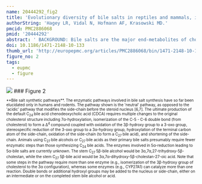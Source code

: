 ```yaml
---
name: 20444292_fig2
title: 'Evolutionary diversity of bile salts in reptiles and mammals, including analysis of ancient human and extinct giant ground sloth coprolites.'
authorString: 'Hagey LR, Vidal N, Hofmann AF, Krasowski MD.'
pmcid: PMC2886068
pmid: '20444292'
abstract: ' BACKGROUND: Bile salts are the major end-metabolites of cholesterol and are also important in lipid and protein digestion and in influencing the intestinal microflora. We greatly extend prior surveys of bile salt diversity in both reptiles and mammals, including analysis of 8,000 year old human coprolites and coprolites from the extinct Shasta ground sloth (Nothrotherium shastense). RESULTS: While there is significant variation of bile salts across species, bile salt profiles are generally stable within families and often within orders of reptiles and mammals, and do not directly correlate with differences in diet. The variation of bile salts generally accords with current molecular phylogenies of reptiles and mammals, including more recent groupings of squamate reptiles. For mammals, the most unusual finding was that the Paenungulates (elephants, manatees, and the rock hyrax) have a very different bile salt profile from the Rufous sengi and South American aardvark, two other mammals classified with Paenungulates in the cohort Afrotheria in molecular phylogenies. Analyses of the approximately 8,000 year old human coprolites yielded a bile salt profile very similar to that found in modern human feces. Analysis of the Shasta ground sloth coprolites (approximately 12,000 years old) showed the predominant presence of glycine-conjugated bile acids, similar to analyses of bile and feces of living sloths, in addition to a complex mixture of plant sterols and stanols expected from an herbivorous diet. CONCLUSIONS: The bile salt synthetic pathway has become longer and more complex throughout vertebrate evolution, with some bile salt modifications only found within single groups such as marsupials. Analysis of the evolution of bile salt structures in different species provides a potentially rich model system for the evolution of a complex biochemical pathway in vertebrates. Our results also demonstrate the stability of bile salts in coprolites preserved in arid climates, suggesting that bile salt analysis may have utility in selected paleontological research.'
doi: 10.1186/1471-2148-10-133
thumb_url: 'http://europepmc.org/articles/PMC2886068/bin/1471-2148-10-133-2.gif'
figure_no: 2
tags:
  - eupmc
  - figure
---
```

<img src='http://europepmc.org/articles/PMC2886068/bin/1471-2148-10-133-2.jpg' style='max-height: 300px'>
### Figure 2
<p style='font-size: 10px;'>**Bile salt synthetic pathways**. The enzymatic pathways involved in bile salt synthesis have so far been elucidated only in humans and rodents. The pathway shown is the 'neutral' pathway, as opposed to the 'acidic' pathway that modifies the side-chain before the steroid nucleus [<xref ref-type="bibr" rid="B6">6</xref>,<xref ref-type="bibr" rid="B7">7</xref>]. The ultimate production of the default C<sub>24 </sub>bile acid chenodeoxycholic acid (CDCA) requires multiple changes to the original cholesterol structure including 7α-hydroxylation, isomerization of the C-5 - C-6 double bond (from cholesterol) to form a Δ<sup>4 </sup>compound coupled with oxidation of the 3β-hydroxy group to a 3-oxo group, stereospecific reduction of the 3-oxo group to a 3α-hydroxy group, hydroxylation of the terminal carbon atom of the side-chain, oxidation of the side-chain (to form a C<sub>27 </sub>bile acid), and shortening of the side-chain. Animals using C<sub>27 </sub>bile alcohols or C<sub>27 </sub>bile acids as their primary bile salts presumably require fewer enzymatic steps than those synthesizing C<sub>24 </sub>bile acids. The enzymes involved in 5α-reduction leading to 5α-bile salts are currently unknown. The stem C<sub>27 </sub>5β-bile alcohol would be 3α,7α,27-trihydroxy-5β-cholestan, while the stem C<sub>27 </sub>5β-bile acid would be 3α,7α-dihydroxy-5β-cholestan-27-oic acid. Note that some steps in the pathway require more than one enzyme (e.g., isomerization of the 3β-hydroxy group of cholesterol to the 3α configuration), whereas some enzymes (e.g., CYP27A1) can catalyze more than one reaction. Double bonds or additional hydroxyl groups may be added to the nucleus or side-chain, either on an intermediate or on the completed stem bile alcohol or acid.</p>